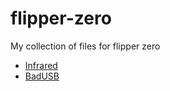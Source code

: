 # flipper-zero

My collection of files for flipper zero
- [Infrared](https://github.com/kindljiri/flipper-zero/tree/main/infrared)
- [BadUSB](https://github.com/kindljiri/flipper-zero/tree/main/badUSB)
